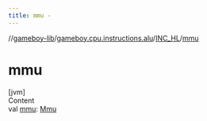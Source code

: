 ```yaml
---
title: mmu -
---
```

//[gameboy-lib](../../index.md)/[gameboy.cpu.instructions.alu](../index.md)/[INC_HL](index.md)/[mmu](mmu.md)



# mmu  
[jvm]  
Content  
val [mmu](mmu.md): [Mmu](../../gameboy.memory/-mmu/index.md)  



